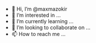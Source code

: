 - 👋 Hi, I’m @maxmazokir
- 👀 I’m interested in ...
- 🌱 I’m currently learning ...
- 💞️ I’m looking to collaborate on ...
- 📫 How to reach me ...

<!---
maxmazokir/maxmazokir is a ✨ special ✨ repository because its `README.md` (this file) appears on your GitHub profile.
You can click the Preview link to take a look at your changes.
--->
